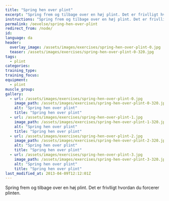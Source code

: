 ```yaml
---
title: "Spring hen over plint"
excerpt: "Spring frem og tilbage over en høj plint. Det er frivlligt hvordan du forcerer plinten."
instructions: "Spring frem og tilbage over en høj plint. Det er frivlligt hvordan du forcerer plinten."
permalink: /oevelse/spring-hen-over-plint
redirect_from: /node/
id: 
language: da
header:
  overlay_image: /assets/images/exercises/spring-hen-over-plint-0.jpg
  teaser: /assets/images/exercises/spring-hen-over-plint-0-320.jpg
tags:
  - plint
categories:
training_type: 
training_focus: 
equipment:
  - plint
muscle_group:
gallery:
  - url: /assets/images/exercises/spring-hen-over-plint-0.jpg
    image_path: /assets/images/exercises/spring-hen-over-plint-0-320.jpg
    alt: "Spring hen over plint"
    title: "Spring hen over plint"
  - url: /assets/images/exercises/spring-hen-over-plint-1.jpg
    image_path: /assets/images/exercises/spring-hen-over-plint-1-320.jpg
    alt: "Spring hen over plint"
    title: "Spring hen over plint"
  - url: /assets/images/exercises/spring-hen-over-plint-2.jpg
    image_path: /assets/images/exercises/spring-hen-over-plint-2-320.jpg
    alt: "Spring hen over plint"
    title: "Spring hen over plint"
  - url: /assets/images/exercises/spring-hen-over-plint-3.jpg
    image_path: /assets/images/exercises/spring-hen-over-plint-3-320.jpg
    alt: "Spring hen over plint"
    title: "Spring hen over plint"
last_modified_at: 2013-04-09T12:12:01Z
---
```


Spring frem og tilbage over en høj plint. Det er frivlligt hvordan du forcerer plinten.
